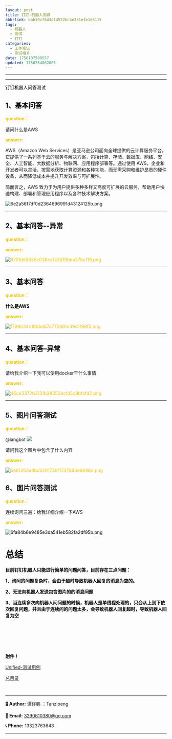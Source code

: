 ```yaml
---
layout: post
title: 钉钉-机器人测试
abbrlink: bab19cf843d14522bc4e351efe1d6115
tags:
  - 机器人
  - 测试
  - 钉钉
categories:
  - 工作笔记
  - 测试相关
date: 1756107508557
updated: 1756264862805
---
```


***

<style>
/* 隐藏顶部导航栏 (包括Joplin图标和链接) */
body.page-note nav.navbar {
    display: none !important;
}

/* 隐藏底部的“Powered by Joplin”的页脚 (可选) */
body.page-note > div.footer {
    display: none !important;
}

/* 调整页面内容，使其从顶部开始（可选，避免隐藏顶部导航后页面内容没有抬高） */
body.page-note > div.content {
    padding-top: 20px !important; 
}
</style>

***

<span style="color: rgb(0, 0, 0);">钉钉机器人问答测试</span>

## <span style="color: rgb(0, 0, 0);">**1、基本问答**</span>

<span style="color: rgb(241, 196, 15);">**question：**</span>

请问什么是AWS

<span style="color: rgb(241, 196, 15);">**answer:**</span>

AWS（Amazon Web Services）是亚马逊公司面向全球提供的云计算服务平台。它提供了一系列基于云的服务与解决方案，包括计算、存储、数据库、网络、安全、人工智能、大数据分析、物联网、应用程序部署等。通过使用 AWS，企业和开发者可以灵活、按需地获取计算资源和各种功能，而无需采购和维护昂贵的硬件设备，从而降低成本并提升开发效率与可扩展性。

简而言之，AWS 致力于为用户提供多种多样又高度可扩展的云服务，帮助用户快速构建、部署和管理应用程序以及各种技术解决方案。

![6e2a56f7df0d2364696991d43124125b.png](/resources/5c25b25cdc2b4b9cab62b2bc295e7897.png)

***

## <span style="color: rgb(0, 0, 0);"><span>**2、基本问答**</span><span>**<span><span>--异常</span></span>**</span></span>

**<span style="color: rgb(241, 196, 15);">**question：**</span>**

<span style="color: rgb(0, 0, 0);"><span><span style="color: rgb(241, 196, 15);">**answer:**</span></span></span>

<span style="color: rgb(0, 0, 0);"><span><span style="color: rgb(241, 196, 15);">![870fdd5036c038cc1a3d19bba37bcf19.png](/resources/a680374ad7d947dd9becdd34c0dcc69a.png)</span></span></span>

***

## <span style="color: rgb(0, 0, 0);">**<span><span>3、基本问答</span></span>**</span>

<span style="color: rgb(0, 0, 0);"><span style="color: rgb(241, 196, 15);">**question：**</span></span>

<span style="color: rgb(0, 0, 0);"><span>**什么是AWS**</span></span>

<span style="color: rgb(0, 0, 0);"><span style="color: rgb(241, 196, 15);">**<span><span style="color: rgb(241, 196, 15);">**answer:**</span></span>**</span></span>

<span style="color: rgb(0, 0, 0);"><span style="color: rgb(241, 196, 15);">![f799034c19bbd67a772d91c49d1198f5.png](/resources/496c30cf09b04cef9bc342db8633d6d0.png)</span></span>

***

## <span style="color: rgb(0, 0, 0);">**<span><span>4、基本问答–异常</span></span>**</span>

<span style="color: rgb(0, 0, 0);"><span style="color: rgb(241, 196, 15);">**question：**</span></span>

请给我介绍一下我可以使用docker干什么事情

<span style="color: rgb(0, 0, 0);"><span style="color: rgb(241, 196, 15);">**<span><span style="color: rgb(241, 196, 15);">**answer:**</span></span>**</span></span>

<span style="color: rgb(0, 0, 0);"><span style="color: rgb(241, 196, 15);">![46ce3372b2131b38350bcfd5c9bfafd2.png](/resources/4fef39bd764a47ac9bc026dcf24ca873.png)</span></span>

***

## **5、图片问答测试**

<span style="color: rgb(0, 0, 0);"><span style="color: rgb(241, 196, 15);">**question：**</span></span>

@langbot ![](/resources/102967f59dbd484291b7e195034c8a13.png)

请问我这个图片中包含了什么内容

<span style="color: rgb(0, 0, 0);"><span style="color: rgb(241, 196, 15);">**<span><span style="color: rgb(241, 196, 15);">**answer:**</span></span>**</span></span>

<span style="color: rgb(0, 0, 0);"><span style="color: rgb(241, 196, 15);">![6e81264adbcb201739f1747983e9898d.png](/resources/18e830848e1e41a6896c877d4c231a80.png)</span></span>

## **6、图片问答测试**

<span style="color: rgb(0, 0, 0);"><span style="color: rgb(241, 196, 15);">**question：**</span></span>

连续询问三遍：给我详细介绍一下AWS

<span style="color: rgb(0, 0, 0);"><span style="color: rgb(241, 196, 15);">**<span><span style="color: rgb(241, 196, 15);">**answer:**</span></span>**</span></span>

<span style="color: rgb(0, 0, 0);">![6fa84b6e9485e3da541eb582fa2df95b.png](/resources/65e4f24e8e1447aaad447b565ec8a2e9.png)</span>

# <span style="color: rgb(0, 0, 0);"><span>**<span><span>**总结**</span></span>**</span></span>

<span style="color: rgb(0, 0, 0);"><span>**<span><span>**目前钉钉机器人只能进行简单的问题问答，目前存在三点问题：**</span></span>**</span></span>

<span style="color: rgb(0, 0, 0);"><span>**<span><span>**1、询问的问题复杂时，会由于超时导致机器人回复的消息为空的。**</span></span>**</span></span>

<span style="color: rgb(0, 0, 0);"><span>**<span><span>**2、无法向机器人发送包含图片的的消息问题**</span></span>**</span></span>

<span style="color: rgb(0, 0, 0);"><span>**<span><span>**3、当连续多次向机器人问问题的时候，机器人是单线程处理的，只会从上到下依次回复问题，并且由于连续问的问题太多，会导致机器人回复超时，导致机器人回复为空**</span></span>**</span></span>

 

 

 

<span style="color: rgb(0, 0, 0);"><span>**<span><span>**附件！**</span></span>**</span></span>

[Unified-测试用例](https://joplin.lxztzp.top/shares/l8AznxS7jb6hqi9kYnJ36Q)

[总目录](https://joplin.lxztzp.top/shares/V61FFt1i173D8ais8fXzi2)

 

***

**🎖️ Author:** 谭仔鹏 ：Tanzipeng

**📧 Email:** <3290610380@qq.com>

**📞 Phone:** 13323763643

***
